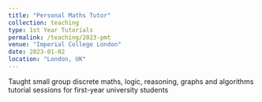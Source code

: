 ```yaml
---
title: "Personal Maths Tutor"
collection: teaching
type: 1st Year Tutorials
permalink: /teaching/2023-pmt
venue: "Imperial College London"
date: 2023-01-02
location: "London, UK"
---
```


Taught small group discrete maths, logic, reasoning, graphs and algorithms tutorial sessions for first-year university students
